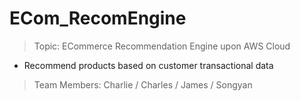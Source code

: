 # ECom_RecomEngine
> Topic: ECommerce Recommendation Engine upon AWS Cloud 
- Recommend products based on customer transactional data
> Team Members: Charlie / Charles / James / Songyan

